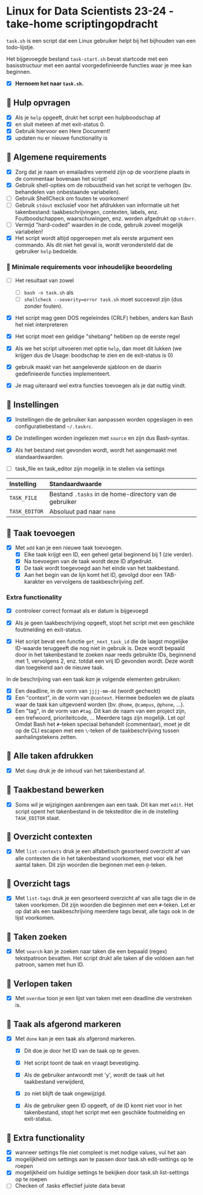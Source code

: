 # Linux for Data Scientists 23-24 - take-home scriptingopdracht

`task.sh` is een script dat een Linux gebruiker helpt bij het bijhouden van een todo-lijstje.

Het bijgevoegde bestand `task-start.sh` bevat startcode met een basisstructuur met een aantal voorgedefinieerde functies waar je mee kan beginnen. 

- [x] **Hernoem het naar `task.sh`.**

## :purple_heart: Hulp opvragen

- [x] Als je `help` opgeeft, drukt het script een hulpboodschap af 
- [x] en sluit meteen af met exit-status 0. 
- [x] Gebruik hiervoor een Here Document!
- [x] updaten nu er nieuwe functionality is

## :white_heart: Algemene requirements

- [x] Zorg dat je naam en emailadres vermeld zijn op de voorziene plaats in de commentaar bovenaan het script!
- [x] Gebruik shell-opties om de robuustheid van het script te verhogen (bv. behandelen van onbestaande variabelen).
- [ ] Gebruik ShellCheck om fouten te voorkomen!
- [ ] Gebruik `stdout` exclusief voor het afdrukken van informatie uit het takenbestand: taakbeschrijvingen, contexten, labels, enz. Foutboodschappen, waarschuwingen, enz. worden afgedrukt op `stderr`.
- [ ] Vermijd "hard-coded" waarden in de code, gebruik zoveel mogelijk variabelen!
- [x] Het script wordt altijd opgeroepen met als eerste argument een commando. Als dit niet het geval is, wordt verondersteld dat de gebruiker `help` bedoelde.

### :white_heart: Minimale requirements voor inhoudelijke beoordeling

- [ ] Het resultaat van zowel 
  - [ ] `bash -n task.sh` als 
  - [ ] `shellcheck --severity=error task.sh` moet succesvol zijn (dus zonder fouten).
- [x] Het script mag geen DOS regeleindes (CRLF) hebben, anders kan Bash het niet interpreteren
- [x] Het script moet een geldige "shebang" hebben op de eerste regel
- [x] Als we het script uitvoeren met optie `help`, dan moet dit lukken (we krijgen dus de Usage: boodschap te zien en de exit-status is 0)

- [x] gebruik maakt van het aangeleverde sjabloon en de daarin gedefinieerde functies implementeert. 
- [x] Je mag uiteraard wel extra functies toevoegen als je dat nuttig vindt.

## :purple_heart: Instellingen

- [x] Instellingen die de gebruiker kan aanpassen worden opgeslagen in een configuratiebestand `~/.taskrc`. 
- [x] De instellingen worden ingelezen met `source` en zijn dus Bash-syntax.

- [x] Als het bestand niet gevonden wordt, wordt het aangemaakt met standaardwaarden.

- [ ] task_file en task_editor zijn mogelijk in te stellen via settings

| Instelling    | Standaardwaarde                                        |
| :------------ | :----------------------------------------------------- |
| `TASK_FILE`   | Bestand `.tasks` in de home-directory van de gebruiker |
| `TASK_EDITOR` | Absoluut pad naar `nano`                               |


## :purple_heart: Taak toevoegen

- [x] Met `add` kan je een nieuwe taak toevoegen. 
  - [x] Elke taak krijgt een ID, een geheel getal beginnend bij 1 (zie verder). 
  - [x] Na toevoegen van de taak wordt deze ID afgedrukt. 
  - [x] De taak wordt toegevoegd aan het einde van het taakbestand. 
  - [x] Aan het begin van de lijn komt het ID, gevolgd door een TAB-karakter en vervolgens de taakbeschrijving zelf.

### Extra functionality
- [x] controleer correct formaat als er datum is bijgevoegd

- [x] Als je geen taakbeschrijving opgeeft, stopt het script met een geschikte foutmelding en exit-status.

- [x] Het script bevat een functie `get_next_task_id` die de laagst mogelijke ID-waarde teruggeeft die nog niet in gebruik is. Deze wordt bepaald door in het takenbestand te zoeken naar reeds gebruikte IDs, beginnend met 1, vervolgens 2, enz. totdat een vrij ID gevonden wordt. Deze wordt dan toegekend aan de nieuwe taak.

In de beschrijving van een taak *kan* je volgende elementen gebruiken:

- [x] Een deadline, in de vorm van `jjjj-mm-dd` (wordt gecheckt)
- [x] Een "context", in de vorm van `@context`. Hiermee bedoelen we de plaats waar de taak kan uitgevoerd worden (bv. `@home`, `@campus`, `@phone`, ...).
- [x] Een "tag", in de vorm van `#tag`. Dit kan de naam van een project zijn, een trefwoord, prioriteitcode, ... Meerdere tags zijn mogelijk. Let op! Omdat Bash het `#`-teken speciaal behandelt (commentaar), moet je dit op de CLI escapen met een `\`-teken of de taakbeschrijving tussen aanhalingstekens zetten.

## :purple_heart: Alle taken afdrukken

- [x] Met `dump` druk je de inhoud van het takenbestand af.

## :purple_heart: Taakbestand bewerken

- [x] Soms wil je wijzigingen aanbrengen aan een taak. Dit kan met `edit`. Het script opent het takenbestand in de teksteditor die in de instelling `TASK_EDITOR` staat.


## :purple_heart: Overzicht contexten

- [x] Met `list-contexts` druk je een alfabetisch gesorteerd overzicht af van alle contexten die in het takenbestand voorkomen, met voor elk het aantal taken. Dit zijn woorden die beginnen met een `@`-teken.

## :purple_heart: Overzicht tags

- [x] Met `list-tags` druk je een gesorteerd overzicht af van alle tags die in de taken voorkomen. Dit zijn woorden die beginnen met een `#`-teken. Let er op dat als een taakbeschrijving meerdere tags bevat, alle tags ook in de lijst voorkomen.

## :purple_heart: Taken zoeken

- [x] Met `search` kan je zoeken naar taken die een bepaald (regex) tekstpatroon bevatten. Het script drukt alle taken af die voldoen aan het patroon, samen met hun ID.

## :purple_heart: Verlopen taken

- [x] Met `overdue` toon je een lijst van taken met een deadline die verstreken is.

## :purple_heart: Taak als afgerond markeren

- [x] Met `done` kan je een taak als afgerond markeren. 
  - [x] Dit doe je door het ID van de taak op te geven. 
  - [x] Het script toont de taak en vraagt bevestiging. 
  - [x] Als de gebruiker antwoordt met 'y', wordt de taak uit het taakbestand verwijderd, 
  - [x] zo niet blijft de taak ongewijzigd.

  - [x] Als de gebruiker geen ID opgeeft, of de ID komt niet voor in het takenbestand, stopt het script met een geschikte foutmelding en exit-status.

## :white_heart: Extra functionality
- [x] wanneer settings file niet compleet is met nodige values, vul het aan
- [x] mogelijkheid om settings aan te passen door task.sh edit-settings op te roepen
- [x] mogelijkheid om huidige settings te bekijken door task.sh list-settings op te roepen 
- [ ] Checken of .tasks effectief juiste data bevat